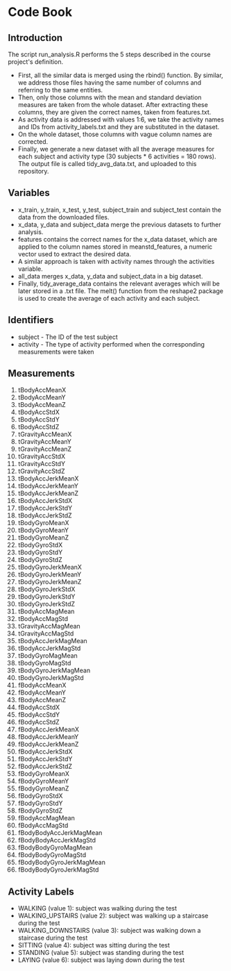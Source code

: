 # Code Book
## Introduction
The script run_analysis.R performs the 5 steps described in the course project's definition.
* First, all the similar data is merged using the rbind() function. By similar, we address those files having the same number 
  of columns and referring to the same entities.
*	Then, only those columns with the mean and standard deviation measures are taken from the whole dataset. After extracting these
  columns, they are given the correct names, taken from features.txt.
*	As activity data is addressed with values 1:6, we take the activity names and IDs from activity_labels.txt and they are substituted
  in the dataset.
*	On the whole dataset, those columns with vague column names are corrected.
*	Finally, we generate a new dataset with all the average measures for each subject and activity type (30 subjects * 6 activities =
  180 rows).
The output file is called tidy_avg_data.txt, and uploaded to this repository.


## Variables
*	x_train, y_train, x_test, y_test, subject_train and subject_test contain the data from the downloaded files.
*	x_data, y_data and subject_data merge the previous datasets to further analysis.
*	features contains the correct names for the x_data dataset, which are applied to the column names stored in meanstd_features, a
  numeric vector used to extract the desired data.
*	A similar approach is taken with activity names through the activities variable.
*	all_data merges x_data, y_data and subject_data in a big dataset.
*	Finally, tidy_average_data contains the relevant averages which will be later stored in a .txt file. The melt() function from the
  reshape2 package is used to create the average of each activity and each subject.
  
## Identifiers
*	subject - The ID of the test subject
*	activity - The type of activity performed when the corresponding measurements were taken

## Measurements
1.	tBodyAccMeanX
2.	tBodyAccMeanY
3.	tBodyAccMeanZ
4.	tBodyAccStdX
5.	tBodyAccStdY
6.	tBodyAccStdZ
7.	tGravityAccMeanX
8.	tGravityAccMeanY
9.	tGravityAccMeanZ
10.	tGravityAccStdX
11.	tGravityAccStdY
12.	tGravityAccStdZ
13.	tBodyAccJerkMeanX
14.	tBodyAccJerkMeanY
15.	tBodyAccJerkMeanZ
16.	tBodyAccJerkStdX
17.	tBodyAccJerkStdY
18.	tBodyAccJerkStdZ
19.	tBodyGyroMeanX
20.	tBodyGyroMeanY
21.	tBodyGyroMeanZ
22.	tBodyGyroStdX
23.	tBodyGyroStdY
24.	tBodyGyroStdZ
25.	tBodyGyroJerkMeanX
26.	tBodyGyroJerkMeanY
27.	tBodyGyroJerkMeanZ
28.	tBodyGyroJerkStdX
29.	tBodyGyroJerkStdY
30.	tBodyGyroJerkStdZ
31.	tBodyAccMagMean
32.	tBodyAccMagStd
33.	tGravityAccMagMean
34.	tGravityAccMagStd
35.	tBodyAccJerkMagMean
36.	tBodyAccJerkMagStd
37.	tBodyGyroMagMean
38.	tBodyGyroMagStd
39.	tBodyGyroJerkMagMean
40.	tBodyGyroJerkMagStd
41.	fBodyAccMeanX
42.	fBodyAccMeanY
43.	fBodyAccMeanZ
44.	fBodyAccStdX
45.	fBodyAccStdY
46.	fBodyAccStdZ
47.	fBodyAccJerkMeanX
48.	fBodyAccJerkMeanY
49.	fBodyAccJerkMeanZ
50.	fBodyAccJerkStdX
51.	fBodyAccJerkStdY
52.	fBodyAccJerkStdZ
53.	fBodyGyroMeanX
54.	fBodyGyroMeanY
55.	fBodyGyroMeanZ
56.	fBodyGyroStdX
57.	fBodyGyroStdY
58.	fBodyGyroStdZ
59.	fBodyAccMagMean
60.	fBodyAccMagStd
61.	fBodyBodyAccJerkMagMean
62.	fBodyBodyAccJerkMagStd
63.	fBodyBodyGyroMagMean
64.	fBodyBodyGyroMagStd
65.	fBodyBodyGyroJerkMagMean
66.	fBodyBodyGyroJerkMagStd

## Activity Labels
*	WALKING (value 1): subject was walking during the test
*	WALKING_UPSTAIRS (value 2): subject was walking up a staircase during the test
*	WALKING_DOWNSTAIRS (value 3): subject was walking down a staircase during the test
*	SITTING (value 4): subject was sitting during the test
*	STANDING (value 5): subject was standing during the test
*	LAYING (value 6): subject was laying down during the test
